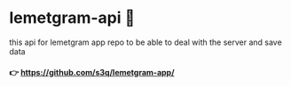 # lemetgram-api 🔗
this api for lemetgram app repo to be able to deal with the server and save data 
#### 👉 https://github.com/s3q/lemetgram-app/

## 
